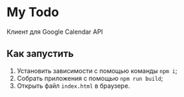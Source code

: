 # My Todo

Клиент для Google Calendar API

## Как запустить
1. Установить зависимости с помощью команды `npm i`;
2. Собрать приложения с помощью `npm run build`;
3. Открыть файл `index.html` в браузере.